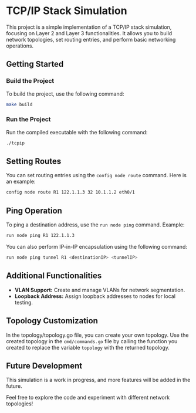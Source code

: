 # TCP/IP Stack Simulation

This project is a simple implementation of a TCP/IP stack simulation, focusing on Layer 2 and Layer 3 functionalities. It allows you to build network topologies, set routing entries, and perform basic networking operations.

## Getting Started

### Build the Project

To build the project, use the following command:

```bash
make build
```

### Run the Project

Run the compiled executable with the following command:

```bash
./tcpip
```

## Setting Routes

You can set routing entries using the `config node route` command. Here is an example:

```bash
config node route R1 122.1.1.3 32 10.1.1.2 eth0/1
```

## Ping Operation

To ping a destination address, use the `run node ping` command. Example:

```bash
run node ping R1 122.1.1.3
```

You can also perform IP-in-IP encapsulation using the following command:

```bash
run node ping tunnel R1 <destinationIP> <tunnelIP>
```

## Additional Functionalities

- **VLAN Support:** Create and manage VLANs for network segmentation.
- **Loopback Address:** Assign loopback addresses to nodes for local testing.

## Topology Customization

In the topology/topology.go file, you can create your own topology. Use the created topology in the `cmd/commands.go` file by calling the function you created to replace the variable `topology` with the returned topology.

## Future Development

This simulation is a work in progress, and more features will be added in the future.

Feel free to explore the code and experiment with different network topologies!
